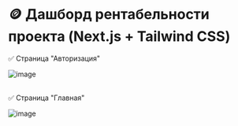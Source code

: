 # 🪙 Дашборд рентабельности проекта (Next.js + Tailwind CSS)

✅ Страница "Авторизация"

![image](https://github.com/aBratashin/profitability-dashboard/assets/107105044/ea424d8b-a454-4c48-832a-0bbf3adb7642)
<br></br>

✅ Страница "Главная"

![image](https://github.com/aBratashin/profitability-dashboard/assets/107105044/63b30023-98e0-4c1a-a72e-79b138bf4dae)
